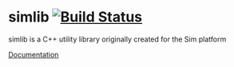 # simlib [![Build Status](https://travis-ci.org/varqox/simlib.svg?branch=master)](https://travis-ci.org/varqox/simlib)

simlib is a C++ utility library originally created for the Sim platform

[Documentation](doc/README.md)

